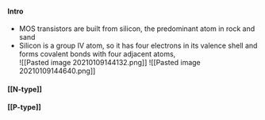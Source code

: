  #### Intro
- MOS transistors are built from silicon, the predominant atom in rock and sand 
-  Silicon is a group IV atom, so it has four electrons in its valence shell and forms covalent bonds with four adjacent atoms,  
 ![[Pasted image 20210109144132.png]]
 ![[Pasted image 20210109144640.png]]  
 #### [[N-type]]
 
 #### [[P-type]]
 
